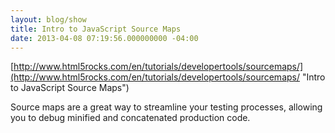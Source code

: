 ```yaml
---
layout: blog/show
title: Intro to JavaScript Source Maps
date: 2013-04-08 07:19:56.000000000 -04:00
---
```


[http://www.html5rocks.com/en/tutorials/developertools/sourcemaps/](http://www.html5rocks.com/en/tutorials/developertools/sourcemaps/ "Intro to JavaScript Source Maps")

Source maps are a great way to streamline your testing processes, allowing you to debug minified and concatenated production code.
